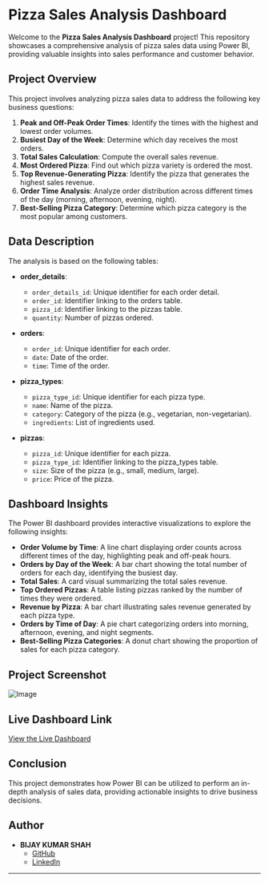 # Pizza Sales Analysis Dashboard

Welcome to the **Pizza Sales Analysis Dashboard** project! This repository showcases a comprehensive analysis of pizza sales data using Power BI, providing valuable insights into sales performance and customer behavior.

## Project Overview

This project involves analyzing pizza sales data to address the following key business questions:

1. **Peak and Off-Peak Order Times**: Identify the times with the highest and lowest order volumes.
2. **Busiest Day of the Week**: Determine which day receives the most orders.
3. **Total Sales Calculation**: Compute the overall sales revenue.
4. **Most Ordered Pizza**: Find out which pizza variety is ordered the most.
5. **Top Revenue-Generating Pizza**: Identify the pizza that generates the highest sales revenue.
6. **Order Time Analysis**: Analyze order distribution across different times of the day (morning, afternoon, evening, night).
7. **Best-Selling Pizza Category**: Determine which pizza category is the most popular among customers.

## Data Description

The analysis is based on the following tables:

- **order_details**:
  - `order_details_id`: Unique identifier for each order detail.
  - `order_id`: Identifier linking to the orders table.
  - `pizza_id`: Identifier linking to the pizzas table.
  - `quantity`: Number of pizzas ordered.

- **orders**:
  - `order_id`: Unique identifier for each order.
  - `date`: Date of the order.
  - `time`: Time of the order.

- **pizza_types**:
  - `pizza_type_id`: Unique identifier for each pizza type.
  - `name`: Name of the pizza.
  - `category`: Category of the pizza (e.g., vegetarian, non-vegetarian).
  - `ingredients`: List of ingredients used.

- **pizzas**:
  - `pizza_id`: Unique identifier for each pizza.
  - `pizza_type_id`: Identifier linking to the pizza_types table.
  - `size`: Size of the pizza (e.g., small, medium, large).
  - `price`: Price of the pizza.

## Dashboard Insights

The Power BI dashboard provides interactive visualizations to explore the following insights:

- **Order Volume by Time**: A line chart displaying order counts across different times of the day, highlighting peak and off-peak hours.
- **Orders by Day of the Week**: A bar chart showing the total number of orders for each day, identifying the busiest day.
- **Total Sales**: A card visual summarizing the total sales revenue.
- **Top Ordered Pizzas**: A table listing pizzas ranked by the number of times they were ordered.
- **Revenue by Pizza**: A bar chart illustrating sales revenue generated by each pizza type.
- **Orders by Time of Day**: A pie chart categorizing orders into morning, afternoon, evening, and night segments.
- **Best-Selling Pizza Categories**: A donut chart showing the proportion of sales for each pizza category.

## Project Screenshot

![Image](https://github.com/user-attachments/assets/2c33a763-4c2e-4e71-9231-3ee5c6a6400c)

## Live Dashboard Link

[View the Live Dashboard](https://app.powerbi.com/groups/me/reports/d4e80ba4-770e-4c13-99f6-c90affdf1f73/264966cfb6b6ab98d5b7?experience=power-bi)

## Conclusion

This project demonstrates how Power BI can be utilized to perform an in-depth analysis of sales data, providing actionable insights to drive business decisions.

## Author

- **BIJAY KUMAR SHAH**
  - [GitHub](https://github.com/Bjshah07)
  - [LinkedIn](https://www.linkedin.com/in/bijaykrshah007/)

---

